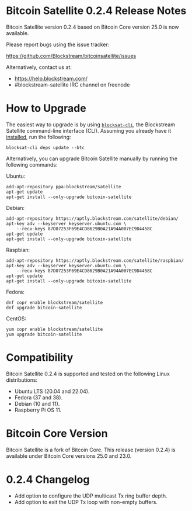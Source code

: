 Bitcoin Satellite 0.2.4 Release Notes
====================

Bitcoin Satellite version 0.2.4 based on Bitcoin Core version 25.0 is now available.

Please report bugs using the issue tracker:

  <https://github.com/Blockstream/bitcoinsatellite/issues>

Alternatively, contact us at:

  - <https://help.blockstream.com/>
  - #blockstream-satellite IRC channel on freenode

How to Upgrade
==============

The easiest way to upgrade is by using [`blocksat-cli`](https://blockstream.github.io/satellite/doc/quick-reference.html), the Blockstream Satellite command-line interface (CLI). Assuming you already have it [installed](https://blockstream.github.io/satellite/doc/quick-reference.html#cli-installation-and-upgrade), run the following:

```
blocksat-cli deps update --btc
```

Alternatively, you can upgrade Bitcoin Satellite manually by running the
following commands:

Ubuntu:
```
add-apt-repository ppa:blockstream/satellite
apt-get update
apt-get install --only-upgrade bitcoin-satellite
```

Debian:
```
add-apt-repository https://aptly.blockstream.com/satellite/debian/
apt-key adv --keyserver keyserver.ubuntu.com \
    --recv-keys 87D07253F69E4CD8629B0A21A94A007EC9D4458C
apt-get update
apt-get install --only-upgrade bitcoin-satellite
```

Raspbian:
```
add-apt-repository https://aptly.blockstream.com/satellite/raspbian/
apt-key adv --keyserver keyserver.ubuntu.com \
    --recv-keys 87D07253F69E4CD8629B0A21A94A007EC9D4458C
apt-get update
apt-get install --only-upgrade bitcoin-satellite
```

Fedora:
```
dnf copr enable blockstream/satellite
dnf upgrade bitcoin-satellite
```

CentOS:
```
yum copr enable blockstream/satellite
yum upgrade bitcoin-satellite
```

Compatibility
==============

Bitcoin Satellite 0.2.4 is supported and tested on the following Linux distributions:

- Ubuntu LTS (20.04 and 22.04).
- Fedora (37 and 38).
- Debian (10 and 11).
- Raspberry Pi OS 11.

Bitcoin Core Version
==============

Bitcoin Satellite is a fork of Bitcoin Core. This release (version 0.2.4) is available under Bitcoin Core versions 25.0 and 23.0.

0.2.4 Changelog
=================

- Add option to configure the UDP multicast Tx ring buffer depth.
- Add option to exit the UDP Tx loop with non-empty buffers.

